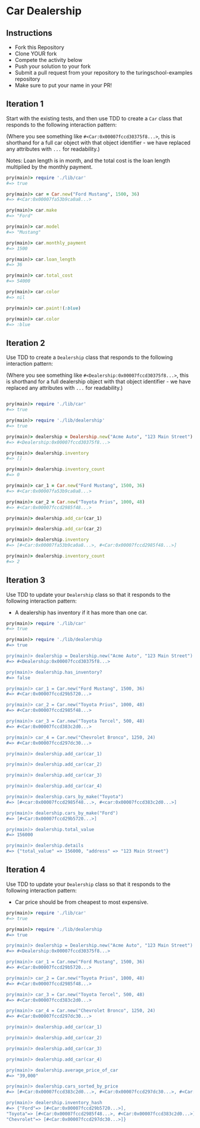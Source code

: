 # Car Dealership

## Instructions

* Fork this Repository
* Clone YOUR fork
* Compete the activity below
* Push your solution to your fork
* Submit a pull request from your repository to the turingschool-examples repository
* Make sure to put your name in your PR!

## Iteration 1

Start with the existing tests, and then use TDD to create a `Car` class that
responds to the following interaction pattern:

(Where you see something like `#<Car:0x00007fccd30375f8...>`, this is
shorthand for a full car object with that object identifier - we have
replaced any attributes with `...` for readability.)

Notes: Loan length is in month, and the total cost is the loan length
multiplied by the monthly payment.

```ruby
pry(main)> require './lib/car'
#=> true

pry(main)> car = Car.new("Ford Mustang", 1500, 36)
#=> #<Car:0x00007fa53b9ca0a8...>

pry(main)> car.make
#=> "Ford"

pry(main)> car.model
#=> "Mustang"

pry(main)> car.monthly_payment
#=> 1500

pry(main)> car.loan_length
#=> 36

pry(main)> car.total_cost
#=> 54000

pry(main)> car.color
#=> nil

pry(main)> car.paint!(:blue)

pry(main)> car.color
#=> :blue

```

## Iteration 2

Use TDD to create a `Dealership` class that responds to the following interaction
pattern:

(Where you see something like `#<Dealership:0x00007fccd30375f8...>`, this is
shorthand for a full dealership object with that object identifier - we have
replaced any attributes with `...` for readability.)

```ruby

pry(main)> require './lib/car'
#=> true

pry(main)> require './lib/dealership'
#=> true

pry(main)> dealership = Dealership.new("Acme Auto", "123 Main Street")
#=> #<Dealership:0x00007fccd30375f8...>

pry(main)> dealership.inventory
#=> []

pry(main)> dealership.inventory_count
#=> 0

pry(main)> car_1 = Car.new("Ford Mustang", 1500, 36)
#=> #<Car:0x00007fa53b9ca0a8...>

pry(main)> car_2 = Car.new("Toyota Prius", 1000, 48)
#=> #<Car:0x00007fccd2985f48...>

pry(main)> dealership.add_car(car_1)

pry(main)> dealership.add_car(car_2)

pry(main)> dealership.inventory
#=> [#<Car:0x00007fa53b9ca0a8...>, #<Car:0x00007fccd2985f48...>]

pry(main)> dealership.inventory_count
#=> 2
```

## Iteration 3

Use TDD to update your `Dealership` class so that it responds to the following
interaction pattern:

* A dealership has inventory if it has more than one car.

```ruby
pry(main)> require './lib/car'
#=> true

pry(main)> require './lib/dealership
#=> true

pry(main)> dealership = Dealership.new("Acme Auto", "123 Main Street")
#=> #<Dealership:0x00007fccd30375f8...>

pry(main)> dealership.has_inventory?
#=> false

pry(main)> car_1 = Car.new("Ford Mustang", 1500, 36)
#=> #<Car:0x00007fccd29b5720...>

pry(main)> car_2 = Car.new("Toyota Prius", 1000, 48)
#=> #<Car:0x00007fccd2985f48...>

pry(main)> car_3 = Car.new("Toyota Tercel", 500, 48)
#=> #<Car:0x00007fccd383c2d0...>

pry(main)> car_4 = Car.new("Chevrolet Bronco", 1250, 24)
#=> #<Car:0x00007fccd297dc30...>

pry(main)> dealership.add_car(car_1)

pry(main)> dealership.add_car(car_2)

pry(main)> dealership.add_car(car_3)

pry(main)> dealership.add_car(car_4)

pry(main)> dealership.cars_by_make("Toyota")
#=> [#<car:0x00007fccd2985f48...>, #<car:0x00007fccd383c2d0...>]

pry(main)> dealership.cars_by_make("Ford")
#=> [#<Car:0x00007fccd29b5720...>]

pry(main)> dealership.total_value
#=> 156000

pry(main)> dealership.details
#=> {"total_value" => 156000, "address" => "123 Main Street"}
```

## Iteration 4

Use TDD to update your `Dealership` class so that it responds to the following
interaction pattern:

* Car price should be from cheapest to most expensive.

```ruby
pry(main)> require './lib/car'
#=> true

pry(main)> require './lib/dealership
#=> true

pry(main)> dealership = Dealership.new("Acme Auto", "123 Main Street")
#=> #<Dealership:0x00007fccd30375f8...>

pry(main)> car_1 = Car.new("Ford Mustang", 1500, 36)
#=> #<Car:0x00007fccd29b5720...>

pry(main)> car_2 = Car.new("Toyota Prius", 1000, 48)
#=> #<Car:0x00007fccd2985f48...>

pry(main)> car_3 = Car.new("Toyota Tercel", 500, 48)
#=> #<Car:0x00007fccd383c2d0...>

pry(main)> car_4 = Car.new("Chevrolet Bronco", 1250, 24)
#=> #<Car:0x00007fccd297dc30...>

pry(main)> dealership.add_car(car_1)

pry(main)> dealership.add_car(car_2)

pry(main)> dealership.add_car(car_3)

pry(main)> dealership.add_car(car_4)

pry(main)> dealership.average_price_of_car
#=> "39,000"

pry(main)> dealership.cars_sorted_by_price
#=> [#<Car:0x00007fccd383c2d0...>, #<Car:0x00007fccd297dc30...>, #<Car:0x00007fccd2985f48...>, #<Car:0x00007fccd29b5720...>]

pry(main)> dealership.inventory_hash
#=> {"Ford"=> [#<Car:0x00007fccd29b5720...>],
"Toyota"=> [#<Car:0x00007fccd2985f48...>, #<Car:0x00007fccd383c2d0...>],
"Chevrolet"=> [#<Car:0x00007fccd297dc30...>]}

```

